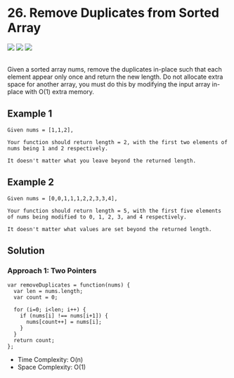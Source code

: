
# 26. Remove Duplicates from Sorted Array

<div style={{ display: "flex", flex-direction: "column" }}>
  <img src="https://img.shields.io/badge/Level-Easy-brightgreen" />
  <img src="https://img.shields.io/badge/Array-grey" />
  <img src="https://img.shields.io/badge/Two Pointers-grey" />
</div>

<br /> Given a sorted array nums, remove the duplicates in-place such that each element appear only once and return the new length.
Do not allocate extra space for another array, you must do this by modifying the input array in-place with O(1) extra memory.

## Example 1

```
Given nums = [1,1,2],

Your function should return length = 2, with the first two elements of nums being 1 and 2 respectively.

It doesn't matter what you leave beyond the returned length.
```

## Example 2

```
Given nums = [0,0,1,1,1,2,2,3,3,4],

Your function should return length = 5, with the first five elements of nums being modified to 0, 1, 2, 3, and 4 respectively.

It doesn't matter what values are set beyond the returned length.
```

## Solution
### Approach 1: Two Pointers
```
var removeDuplicates = function(nums) {
  var len = nums.length;
  var count = 0;
    
  for (i=0; i<len; i++) {
    if (nums[i] !== nums[i+1]) {
      nums[count++] = nums[i];
    }
  }
  return count;
};
```

- Time Complexity: O(n)
- Space Complexity: O(1)
